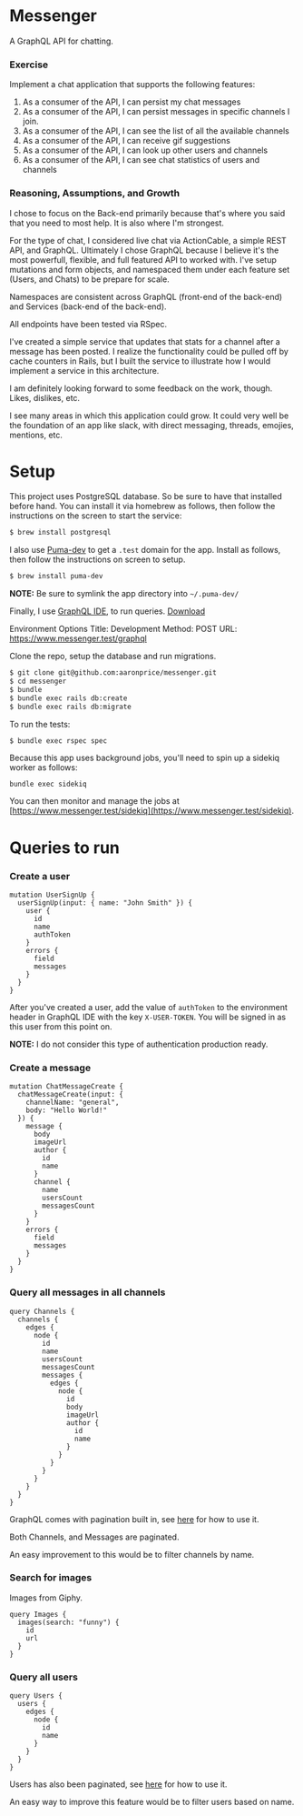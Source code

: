 # Messenger

A GraphQL API for chatting.

### Exercise

Implement a chat application that supports the following features:

1. As a consumer of the API, I can persist my chat messages
1. As a consumer of the API, I can persist messages in specific channels I join.
1. As a consumer of the API, I can see the list of all the available channels
1. As a consumer of the API, I can receive gif suggestions
1. As a consumer of the API, I can look up other users and channels
1. As a consumer of the API, I can see chat statistics of users and channels


### Reasoning, Assumptions, and Growth

I chose to focus on the Back-end primarily because that's where you said that you need to most help. It is also where I'm strongest. 

For the type of chat, I considered live chat via ActionCable, a simple REST API, and GraphQL. Ultimately I chose GraphQL because I believe it's the most powerfull, flexible, and full featured API to worked with. I've setup mutations and form objects, and namespaced them under each feature set (Users, and Chats) to be prepare for scale. 

Namespaces are consistent across GraphQL (front-end of the back-end) and Services (back-end of the back-end).

All endpoints have been tested via RSpec.

I've created a simple service that updates that stats for a channel after a message has been posted. I realize the functionality could be pulled off by cache counters in Rails, but I built the service to illustrate how I would implement a service in this architecture.

I am definitely looking forward to some feedback on the work, though. Likes, dislikes, etc.

I see many areas in which this application could grow. It could very well be the foundation of an app like slack, with direct messaging, threads, emojies, mentions, etc.

# Setup

This project uses PostgreSQL database. So be sure to have that installed before hand. You can install it via homebrew as follows, then follow the instructions on the screen to start the service:
```bash
$ brew install postgresql
```

I also use [Puma-dev](https://github.com/puma/puma-dev) to get a `.test` domain for the app. Install as follows, then follow the instructions on screen to setup.
```bash
$ brew install puma-dev
```
**NOTE:** Be sure to symlink the app directory into `~/.puma-dev/`

Finally, I use [GraphQL IDE](https://github.com/andev-software/graphql-ide), to run queries. [Download](https://github.com/andev-software/graphql-ide/releases/download/v1.1.1/GraphQL.IDE.zip)

Environment Options
Title: Development
Method: POST
URL: https://www.messenger.test/graphql

Clone the repo, setup the database and run migrations.

```bash
$ git clone git@github.com:aaronprice/messenger.git
$ cd messenger
$ bundle
$ bundle exec rails db:create
$ bundle exec rails db:migrate
```

To run the tests:
```bash
$ bundle exec rspec spec
```

Because this app uses background jobs, you'll need to spin up a sidekiq worker as follows:
```
bundle exec sidekiq
```

You can then monitor and manage the jobs at [https://www.messenger.test/sidekiq](https://www.messenger.test/sidekiq).


# Queries to run

### Create a user
```
mutation UserSignUp {
  userSignUp(input: { name: "John Smith" }) {
    user {
      id
      name
      authToken
    }
    errors {
      field
      messages
    }
  }
}
```

After you've created a user, add the value of `authToken` to the environment header in GraphQL IDE with the key `X-USER-TOKEN`. You will be signed in as this user from this point on.

**NOTE:** I do not consider this type of authentication production ready.


### Create a message
```
mutation ChatMessageCreate {
  chatMessageCreate(input: { 
    channelName: "general", 
    body: "Hello World!" 
  }) {
    message {
      body
      imageUrl
      author {
        id
        name
      }
      channel {
        name
        usersCount
        messagesCount
      }
    }
    errors {
      field
      messages
    }
  }
}
```

### Query all messages in all channels

```
query Channels {
  channels {
    edges {
      node {
        id
        name
        usersCount
        messagesCount
        messages {
          edges {
            node {
              id
              body
              imageUrl
              author {
                id
                name
              }
            }
          }
        }
      }
    }
  }
}
```

GraphQL comes with pagination built in, see [here](https://graphql.org/learn/pagination/#pagination-and-edges) for how to use it.

Both Channels, and Messages are paginated.

An easy improvement to this would be to filter channels by name.

### Search for images

Images from Giphy. 

```
query Images {
  images(search: "funny") {
    id
    url
  }
}
```

### Query all users
```
query Users {
  users {
    edges {
      node {
        id
        name
      }
    }
  }
}
```

Users has also been paginated, see [here](https://graphql.org/learn/pagination/#pagination-and-edges) for how to use it.

An easy way to improve this feature would be to filter users based on name.